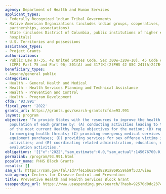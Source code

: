 ```yaml
---
agency: Department of Health and Human Services
applicant_types:
- Federally Recognized lndian Tribal Governments
- Native American Organizations (includes lndian groups, cooperatives, corporations,
  partnerships, associations)
- State (includes District of Columbia, public institutions of higher education and
  hospitals)
- U.S. Territories and possessions
assistance_types:
- Project Grants
authorizations:
- Public Law 97-35, 42 United States Code, Sec 300w-320w-10), 45 Code of Federal Regulations
  (CFR) Part 75 and Part 96; 301(A) and 317(K)(2)PHS 42 USC 241(A)247B(K)2.
beneficiary_types:
- Anyone/general public
categories:
- Health - General Health and Medical
- Health - Health Services Planning and Technical Assistance
- Health - Prevention and Control
- Health - Program Development
cfda: '93.991'
fiscal_year: '2022'
grants_url: https://grants.gov/search-grants?cfda=93.991
layout: program
objective: 'To provide States with the resources to improve the health status of the
  population of each grantee by: (A) conducting activities leading to the accomplishment
  of the most current Healthy People objectives for the nation; (B) rapidly responding
  to emerging health threats; (C) providing emergency medical services excluding most
  equipment purchases; (D) providing services for sex offense victims including prevention
  activities; and (E) coordinating related administration, education, monitoring and
  evaluation activities.'
obligations: '[{"x":"2022","sam_estimate":0.0,"sam_actual":145676700.0,"usa_spending_actual":117974039.89},{"x":"2023","sam_estimate":145676700.0,"sam_actual":0.0,"usa_spending_actual":-11207454.94},{"x":"2024","sam_estimate":145676700.0,"sam_actual":0.0,"usa_spending_actual":0.0}]'
permalink: /program/93.991.html
popular_name: PHHS Block Grants
results: []
sam_url: https://sam.gov/fal/1d77fe15b6264d8291a869559ab9f533/view
sub-agency: Centers for Disease Control and Prevention
title: Preventive Health and Health Services Block Grant
usaspending_url: https://www.usaspending.gov/search/?hash=92570d0dc23747a0ce6458e8d5be6213
---
```

